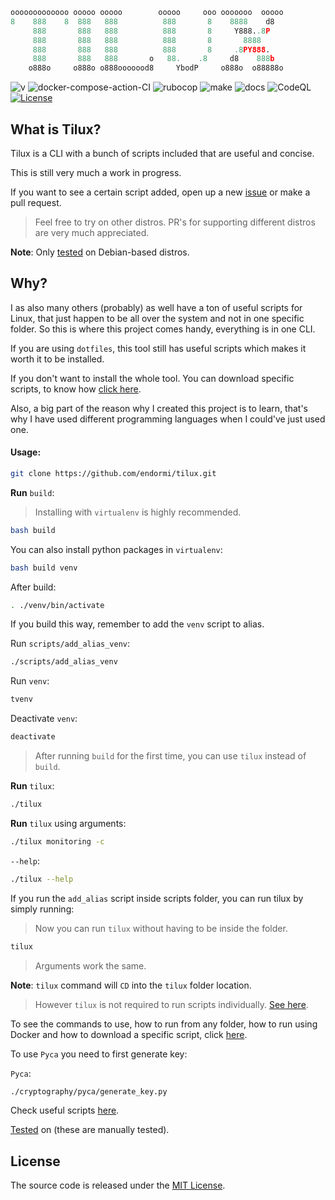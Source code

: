 ```python
ooooooooooooo ooooo ooooo        ooooo     ooo ooooooo  ooooo
8    888    8  888   888          888       8    8888    d8
     888       888   888          888       8     Y888..8P
     888       888   888          888       8       8888
     888       888   888          888       8     .8PY888.
     888       888   888       o   88.    .8     d8    888b
    o888o     o888o o888ooooood8     YbodP     o888o  o88888o
```

![v](https://img.shields.io/badge/tilux-v.1.2.0-blue)
![docker-compose-action-CI](https://github.com/endormi/tilux/workflows/docker-compose-action-CI/badge.svg?branch=master)
![rubocop](https://github.com/endormi/tilux/actions/workflows/rubocop.yml/badge.svg)
![make](https://github.com/endormi/tilux/actions/workflows/make.yml/badge.svg)
![docs](https://github.com/endormi/tilux/actions/workflows/docs.yml/badge.svg)
![CodeQL](https://github.com/endormi/tilux/actions/workflows/codeql-analysis.yml/badge.svg?branch=master)
[![License](https://img.shields.io/github/license/endormi/tilux)](LICENSE)

## What is Tilux?

Tilux is a CLI with a bunch of scripts included that are useful and concise.

This is still very much a work in progress.

If you want to see a certain script added, open up a new [issue](https://github.com/endormi/tilux/issues/new/choose) or make a pull request.

> Feel free to try on other distros. PR's for supporting different distros are very much appreciated.

**Note**: Only [tested](TESTED_ON.md) on Debian-based distros.

## Why?

I as also many others (probably) as well have a ton of useful scripts for Linux, that just happen to be all over
the system and not in one specific folder. So this is where this project comes handy, everything is in one CLI.

If you are using `dotfiles`, this tool still has useful scripts which makes it worth it to be installed.

If you don't want to install the whole tool. You can download specific scripts, to know how [click here](GUIDE.md#download-a-specific-script).

Also, a big part of the reason why I created this project is to learn, that's why I have used different programming languages when I could've just used one.

#### Usage:

```bash
git clone https://github.com/endormi/tilux.git
```

**Run** `build`:

> Installing with `virtualenv` is highly recommended.

```bash
bash build
```

You can also install python packages in `virtualenv`:

```bash
bash build venv
```

After build:

```bash
. ./venv/bin/activate
```

If you build this way, remember to add the `venv` script to alias.

Run `scripts/add_alias_venv`:

```bash
./scripts/add_alias_venv
```

Run `venv`:

```bash
tvenv
```

Deactivate `venv`:

```bash
deactivate
```

> After running `build` for the first time, you can use `tilux` instead of `build`.

**Run** `tilux`:

```bash
./tilux
```

**Run** `tilux` using arguments:

```bash
./tilux monitoring -c
```

`--help`:

```bash
./tilux --help
```

If you run the `add_alias` script inside scripts folder, you can run tilux by simply running:

> Now you can run `tilux` without having to be inside the folder.

```bash
tilux
```

> Arguments work the same.

**Note**: `tilux` command will `CD` into the `tilux` folder location.

> However `tilux` is not required to run scripts individually. [See here](GUIDE.md#run-from-any-folder).

To see the commands to use, how to run from any folder, how to run using Docker and how to download a specific script, click [here](GUIDE.md).

To use `Pyca` you need to first generate key:

`Pyca`:

```bash
./cryptography/pyca/generate_key.py
```

Check useful scripts [here](scripts).

[Tested](TESTED_ON.md) on (these are manually tested).

## License

The source code is released under the [MIT License](LICENSE).
